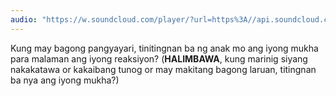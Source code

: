 ```yaml
---
audio: "https://w.soundcloud.com/player/?url=https%3A//api.soundcloud.com/tracks/1405643176%3Fsecret_token%3Ds-RgHCWiGhCdJ&color=%23ff5500&auto_play=true&hide_related=false&show_comments=true&show_user=true&show_reposts=false&show_teaser=true&visual=true"
---
```


Kung may bagong pangyayari, tinitingnan ba ng anak mo ang iyong mukha para malaman ang
iyong reaksiyon? (<strong>HALIMBAWA</strong>, kung marinig siyang nakakatawa or kakaibang tunog or may makitang bagong laruan, titingnan ba nya ang iyong mukha?)